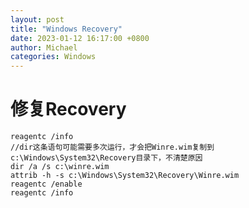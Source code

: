 ```yaml
---
layout: post
title: "Windows Recovery"
date: 2023-01-12 16:17:00 +0800
author: Michael
categories: Windows
---
```



# 修复Recovery
	reagentc /info
	//dir这条语句可能需要多次运行，才会把Winre.wim复制到c:\Windows\System32\Recovery目录下，不清楚原因
	dir /a /s c:\winre.wim
	attrib -h -s c:\Windows\System32\Recovery\Winre.wim
	reagentc /enable
	reagentc /info
